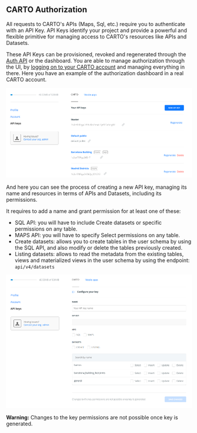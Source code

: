 ## CARTO Authorization 

All requests to CARTO's APIs (Maps, Sql, etc.) require you to authenticate with an API Key.
API Keys identify your project and provide a powerful and flexible primitive for managing access to CARTO's resources like APIs and Datasets.

These API Keys can be provisioned, revoked and regenerated through the [Auth API]({{site.authapi_docs}}/reference/) or the dashboard. You are able to manage authorization through the UI, by [logging on to your CARTO account](https://carto.com) and managing everything in there. Here you have an example of the authorization dashboard in a real CARTO account.

![Authorization dashboard image 1](../img/capture-dashboard-auth.png)

And here you can see the process of creating a new API key, managing its name and resources in terms of APIs and Datasets, including its permissions.

It requires to add a name and grant permission for at least one of these: 
* SQL API: you will have to include Create datasets or specific permissions on any table.
* MAPS API: you will have to specify Select permissions on any table.
* Create datasets: allows you to create tables in the user schema by using the SQL API, and also modify or delete the tables previously created.
* Listing datasets: allows to read the metadata from the existing tables, views and materialized views in the user schema by using the endpoint: `api/v4/datasets`

![Authorization dashboard image 2](../img/capture-auth-new-apikey.png)

**Warning:** Changes to the key permissions are not possible once key is generated.
